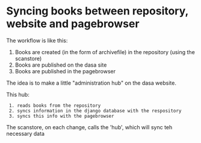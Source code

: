 
# Syncing books between repository, website and pagebrowser

The workflow is like this:

 1. Books are created (in the form of archivefile) in the repository (using the scanstore)
 2. Books are published on the dasa site
 3. Books are published in the pagebrowser

 The idea is to make a little "administration hub" on the dasa website.

 This hub:

     1. reads books from the repository
     2. syncs information in the django database with the respository
     3. syncs this info with the pagebrowser

The scanstore, on each change, calls the 'hub', which will sync teh necessary data
